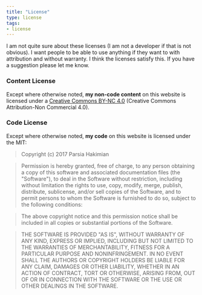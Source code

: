 ```yaml
---
title: "License"
type: license
tags:
- license
---
```


I am not quite sure about these licenses (I am not a developer if that is not obvious). I want people to be able to use anything if they want to with attribution and without warranty. I think the licenses satisfy this. If you have a suggestion please let me know.

### Content License
Except where otherwise noted, **my non-code content** on this website is licensed under a <a rel="license"  target="_blank" href="https://creativecommons.org/licenses/by-nc/4.0/">Creative Commons BY-NC 4.0</a> (Creative Commons Attribution-Non Commercial 4.0).

### Code License
Except where otherwise noted, **my code** on this website is licensed under the MIT:

>Copyright (c) 2017 Parsia Hakimian

> Permission is hereby granted, free of charge, to any person obtaining a copy of this software and associated documentation files (the "Software"), to deal in the Software without restriction, including without limitation the rights to use, copy, modify, merge, publish, distribute, sublicense, and/or sell copies of the Software, and to permit persons to whom the Software is furnished to do so, subject to the following conditions:

> The above copyright notice and this permission notice shall be included in all copies or substantial portions of the Software.

> THE SOFTWARE IS PROVIDED "AS IS", WITHOUT WARRANTY OF ANY KIND, EXPRESS OR IMPLIED, INCLUDING BUT NOT LIMITED TO THE WARRANTIES OF MERCHANTABILITY, FITNESS FOR A PARTICULAR PURPOSE AND NONINFRINGEMENT. IN NO EVENT SHALL THE AUTHORS OR COPYRIGHT HOLDERS BE LIABLE FOR ANY CLAIM, DAMAGES OR OTHER LIABILITY, WHETHER IN AN ACTION OF CONTRACT, TORT OR OTHERWISE, ARISING FROM, OUT OF OR IN CONNECTION WITH THE SOFTWARE OR THE USE OR OTHER DEALINGS IN THE SOFTWARE.

